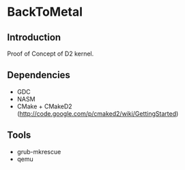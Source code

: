 # BackToMetal

## Introduction

Proof of Concept of D2 kernel.

## Dependencies

* GDC
* NASM
* CMake + CMakeD2 (http://code.google.com/p/cmaked2/wiki/GettingStarted)

## Tools

* grub-mkrescue
* qemu
